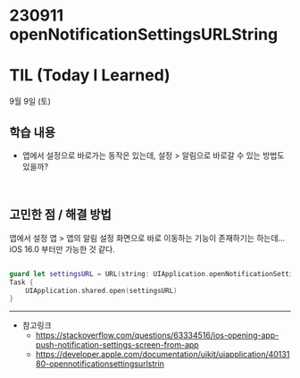 # 230911 openNotificationSettingsURLString
# TIL (Today I Learned)


9월 9일 (토)

## 학습 내용
- 앱에서 설정으로 바로가는 동작은 있는데, 설정 > 알림으로 바로갈 수 있는 방법도 있을까?

&nbsp;

## 고민한 점 / 해결 방법

앱에서 설정 앱 > 앱의 알림 설정 화면으로 바로 이동하는 기능이 존재하기는 하는데…
iOS 16.0 부터만 가능한 것 같다.

```swift

guard let settingsURL = URL(string: UIApplication.openNotificationSettingsURLString) else { return }
Task {
    UIApplication.shared.open(settingsURL)
}
```



---

- 참고링크
    - https://stackoverflow.com/questions/63334516/ios-opening-app-push-notification-settings-screen-from-app
    - https://developer.apple.com/documentation/uikit/uiapplication/4013180-opennotificationsettingsurlstrin
